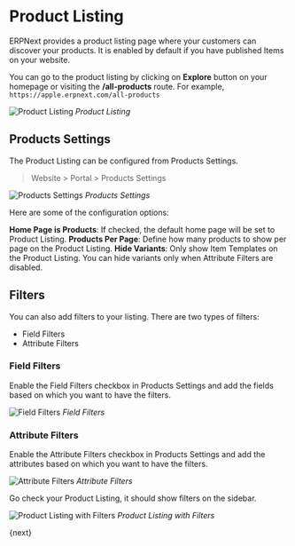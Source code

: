 <!-- add-breadcrumbs -->
# Product Listing

ERPNext provides a product listing page where your customers can discover your
products. It is enabled by default if you have published Items on your website.

You can go to the product listing by clicking on **Explore** button on your
homepage or visiting the **/all-products** route. For example,
`https://apple.erpnext.com/all-products`

![Product Listing](/docs/assets/img/website/product-listing.png)
*Product Listing*

## Products Settings

The Product Listing can be configured from Products Settings.

> Website > Portal > Products Settings

![Products Settings](/docs/assets/img/website/products-settings.png)
*Products Settings*

Here are some of the configuration options:

**Home Page is Products**: If checked, the default home page will be set to
Product Listing.
**Products Per Page**: Define how many products to show per page on the Product
Listing.
**Hide Variants**: Only show Item Templates on the Product Listing. You can hide
variants only when Attribute Filters are disabled.

## Filters

You can also add filters to your listing. There are two types of filters:

- Field Filters
- Attribute Filters

### Field Filters

Enable the Field Filters checkbox in Products Settings and add the fields based
on which you want to have the filters.

![Field Filters](/docs/assets/img/website/field-filters.png)
*Field Filters*

### Attribute Filters

Enable the Attribute Filters checkbox in Products Settings and add the
attributes based on which you want to have the filters.

![Attribute Filters](/docs/assets/img/website/attribute-filters.png)
*Attribute Filters*

Go check your Product Listing, it should show filters on the sidebar.

![Product Listing with Filters](/docs/assets/img/website/product-listing-with-filters.png)
*Product Listing with Filters*

{next}